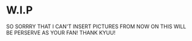 # W.I.P
SO SORRRY THAT I CAN'T INSERT PICTURES FROM NOW ON THIS WILL BE PERSERVE AS YOUR FAN! THANK KYUU!
